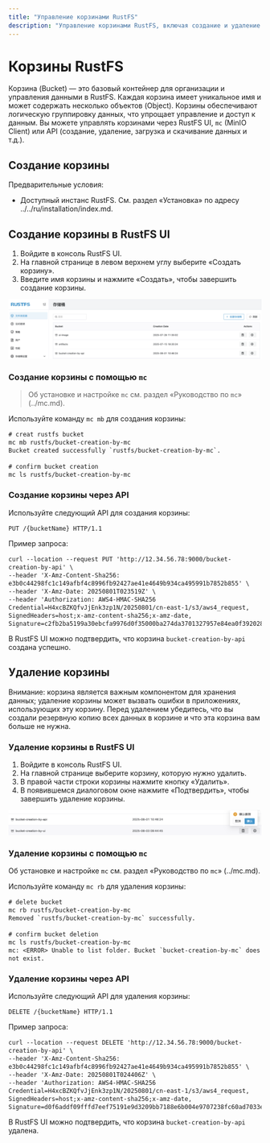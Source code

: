 ```yaml
---
title: "Управление корзинами RustFS"
description: "Управление корзинами RustFS, включая создание и удаление."
---
```


# Корзины RustFS

Корзина (Bucket) — это базовый контейнер для организации и управления данными в RustFS. Каждая корзина имеет уникальное имя и может содержать несколько объектов (Object). Корзины обеспечивают логическую группировку данных, что упрощает управление и доступ к данным. Вы можете управлять корзинами через RustFS UI, `mc` (MinIO Client) или API (создание, удаление, загрузка и скачивание данных и т.д.).

## Создание корзины

Предварительные условия:

- Доступный инстанс RustFS. См. раздел «Установка» по адресу ../../ru/installation/index.md.

## Создание корзины в RustFS UI

1. Войдите в консоль RustFS UI.
1. На главной странице в левом верхнем углу выберите «Создать корзину».
1. Введите имя корзины и нажмите «Создать», чтобы завершить создание корзины.

![bucket creation](images/bucket-creation-by-ui.png)

### Создание корзины с помощью `mc`

> Об установке и настройке `mc` см. раздел «Руководство по `mc`» (../mc.md).

Используйте команду `mc mb` для создания корзины:

```
# creat rustfs bucket
mc mb rustfs/bucket-creation-by-mc
Bucket created successfully `rustfs/bucket-creation-by-mc`.

# confirm bucket creation
mc ls rustfs/bucket-creation-by-mc
```

### Создание корзины через API

Используйте следующий API для создания корзины:

```
PUT /{bucketName} HTTP/1.1
```

Пример запроса:

```
curl --location --request PUT 'http://12.34.56.78:9000/bucket-creation-by-api' \
--header 'X-Amz-Content-Sha256: e3b0c44298fc1c149afbf4c8996fb92427ae41e4649b934ca495991b7852b855' \
--header 'X-Amz-Date: 20250801T023519Z' \
--header 'Authorization: AWS4-HMAC-SHA256 Credential=H4xcBZKQfvJjEnk3zp1N/20250801/cn-east-1/s3/aws4_request, SignedHeaders=host;x-amz-content-sha256;x-amz-date, Signature=c2fb2ba5199a30ebcfa9976d0f35000ba274da3701327957e84ea0f3920288f2'
```

В RustFS UI можно подтвердить, что корзина `bucket-creation-by-api` создана успешно.

## Удаление корзины

Внимание: корзина является важным компонентом для хранения данных; удаление корзины может вызвать ошибки в приложениях, использующих эту корзину. Перед удалением убедитесь, что вы создали резервную копию всех данных в корзине и что эта корзина вам больше не нужна.

### Удаление корзины в RustFS UI

1. Войдите в консоль RustFS UI.
1. На главной странице выберите корзину, которую нужно удалить.
1. В правой части строки корзины нажмите кнопку «Удалить».
1. В появившемся диалоговом окне нажмите «Подтвердить», чтобы завершить удаление корзины.

![bucket deletion](images/bucket-deletion-on-ui.png)

### Удаление корзины с помощью `mc`

Об установке и настройке `mc` см. раздел «Руководство по `mc`» (../mc.md).

Используйте команду `mc rb` для удаления корзины:

```
# delete bucket
mc rb rustfs/bucket-creation-by-mc
Removed `rustfs/bucket-creation-by-mc` successfully.

# confirm bucket deletion
mc ls rustfs/bucket-creation-by-mc
mc: <ERROR> Unable to list folder. Bucket `bucket-creation-by-mc` does not exist.
```

### Удаление корзины через API

Используйте следующий API для удаления корзины:

```
DELETE /{bucketName} HTTP/1.1
```

Пример запроса:

```
curl --location --request DELETE 'http://12.34.56.78:9000/bucket-creation-by-api' \
--header 'X-Amz-Content-Sha256: e3b0c44298fc1c149afbf4c8996fb92427ae41e4649b934ca495991b7852b855' \
--header 'X-Amz-Date: 20250801T024406Z' \
--header 'Authorization: AWS4-HMAC-SHA256 Credential=H4xcBZKQfvJjEnk3zp1N/20250801/cn-east-1/s3/aws4_request, SignedHeaders=host;x-amz-content-sha256;x-amz-date, Signature=d0f6addf09fffd7eef75191e9d3209bb7188e6b004e9707238fc60ad7033edae'
```

В RustFS UI можно подтвердить, что корзина `bucket-creation-by-api` удалена.